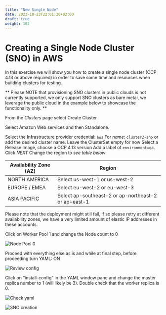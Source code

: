 ```yaml
---
title: "New Single Node"
date: 2023-10-23T22:01:20+02:00
draft: true
weight: 102
---
```

# Creating a Single Node Cluster (SNO) in AWS 

In this exercise we will show you how to create a single node cluster (OCP 4.13 or above required) in order to save some time and resources when building clusters for testing.

** Please NOTE that provisioning SNO clusters in public clouds is not currently supported, we only support SNO clusters as bare metal, we leverage the public cloud in the example below to showcase the functionality only. **

From the *Clusters* page select Create Cluster

Select Amazon Web services and then Standalone.

Select the Infrastructure provider credential: `aws`
For *name*: `cluster2-sno` or add the desired cluster name. Leave the ClusterSet empty for now 
Select a Release Image, choose a OCP 4.13 version
Add a label of `environment=qa`. Click *NEXT*
Change the region to *see table below* 


|Availability Zone (AZ) | Region |
|-------------|--------|
|NORTH AMERICA|Select us-west-1 or us-west-2|
|EUROPE / EMEA|Select eu-west-2 or eu-west-3|
|ASIA PACIFIC| Select ap-southeast-2 or ap-northeast-2 or ap-east-1|


Please note that the deployment might still fail, if so please retry at different availability zones, we have a very limited amount of elastic IP addresses in these accounts.

Click on Worker Pool 1 and change the Node count to 0

![Node Pool 0](/101_6.png)


Proceed with everything else as is and while at final step, before proceeding turn YAML: ON

![Review config](/101_7.png)

Click on “install-config” in the YAML window pane and change the master replica number to 1 (will likely be 3).  Double check that the worker replica is 0.

![Check yaml](/101_8.png)

![SNO creation](/101_9.png)



